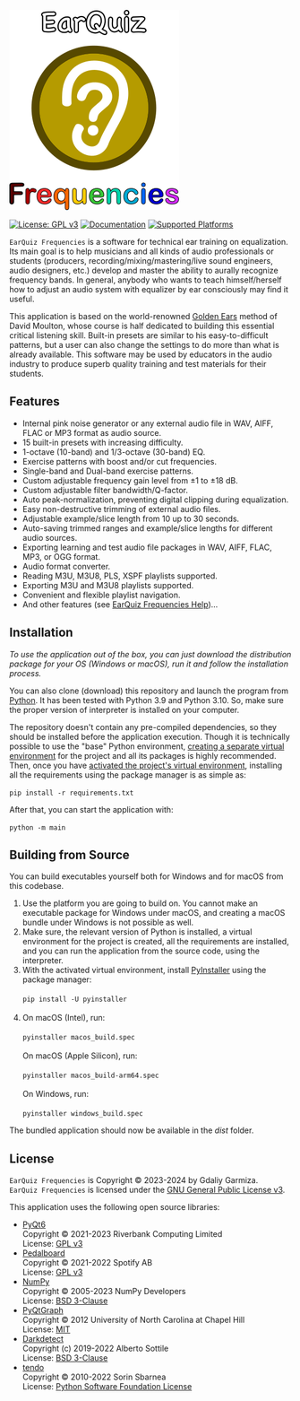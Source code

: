 ![EarQuiz Frequencies Logo](/GUI/Icons/Logo/EarQuiz_Splash.png)

[![License: GPL v3](https://img.shields.io/badge/License-GPLv3-blue.svg)](https://github.com/Gdalik/EarQuiz_Frequencies/blob/master/LICENSE)
[![Documentation](https://img.shields.io/badge/Documentation-on%20earquiz.org-brightgreen)](https://earquiz.org/manuals/earquiz-frequencies-help/)
[![Supported Platforms](https://img.shields.io/badge/platforms-macOS%20%7C%20Windows-yellow)]()

`EarQuiz Frequencies` is a software for technical ear training on equalization. Its main goal is to help musicians and all kinds of audio professionals or students (producers, recording/mixing/mastering/live sound engineers, audio designers, etc.) develop and master the ability to aurally recognize frequency bands. In general, anybody who wants to teach himself/herself how to adjust an audio system with equalizer by ear consciously may find it useful.

This application is based on the world-renowned [Golden Ears](https://goldenearsaudio.com/) method of David Moulton, whose course is half dedicated to building this essential critical listening skill. Built-in presets are similar to his easy-to-difficult patterns, but a user can also change the settings to do more than what is already available. This software may be used by educators in the audio industry to produce superb quality training and test materials for their students.

## Features

- Internal pink noise generator or any external audio file in WAV, AIFF, FLAC or MP3 format as audio source.
- 15 built-in presets with increasing difficulty.
- 1-octave (10-band) and 1/3-octave (30-band) EQ.
- Exercise patterns with boost and/or cut frequencies.
- Single-band and Dual-band exercise patterns.
- Custom adjustable frequency gain level from ±1 to ±18 dB.
- Custom adjustable filter bandwidth/Q-factor.
- Auto peak-normalization, preventing digital clipping during equalization.
- Easy non-destructive trimming of external audio files.
- Adjustable example/slice length from 10 up to 30 seconds.
- Auto-saving trimmed ranges and example/slice lengths for different audio sources.
- Exporting learning and test audio file packages in WAV, AIFF, FLAC, MP3, or OGG format. 
- Audio format converter.
- Reading M3U, M3U8, PLS, XSPF playlists supported.
- Exporting M3U and M3U8 playlists supported.
- Convenient and flexible playlist navigation.
- And other features (see [EarQuiz Frequencies Help](https://earquiz.org/manuals/earquiz-frequencies-help/))...

## Installation

*To use the application out of the box, you can just download the distribution package for your OS (Windows or macOS), run it and follow the installation process.*

You can also clone (download) this repository and launch the program from [Python](https://www.python.org/). It has been tested with Python 3.9 and Python 3.10.
So, make sure the proper version of interpreter is installed on your computer.

The repository doesn't contain any pre-compiled dependencies, so they should be installed before the application execution. Though it is technically possible to use the "base" Python environment,
[creating a separate virtual environment](https://packaging.python.org/en/latest/guides/installing-using-pip-and-virtual-environments/#creating-a-virtual-environment) for the project and all its packages is highly recommended. Then, once you have [activated the project's virtual environment](https://packaging.python.org/en/latest/guides/installing-using-pip-and-virtual-environments/#activating-a-virtual-environment), installing all the requirements using the package manager is as simple as:

`pip install -r requirements.txt`

After that, you can start the application with:

`python -m main`

## Building from Source

You can build executables yourself both for Windows and for macOS from this codebase.

1. Use the platform you are going to build on. You cannot make an executable package for Windows under macOS, and creating a macOS bundle under Windows is not possible as well.
2. Make sure, the relevant version of Python is installed, a virtual environment for the project is created, all the requirements are installed,
and you can run the application from the source code, using the interpreter.
3. With the activated virtual environment, install [PyInstaller](https://pyinstaller.org/) using the package manager:<br /><br />
`pip install -U pyinstaller`<br /><br />
4. On macOS (Intel), run:<br /><br />
`pyinstaller macos_build.spec`<br /><br />
On macOS (Apple Silicon), run:<br /><br />
`pyinstaller macos_build-arm64.spec`<br /><br />
On Windows, run:<br /><br />
`pyinstaller windows_build.spec`

The bundled application should now be available in the *dist* folder.

## License

`EarQuiz Frequencies` is Copyright &copy; 2023-2024 by Gdaliy Garmiza.<br />
`EarQuiz Frequencies` is licensed under the [GNU General Public License v3](https://github.com/Gdalik/EarQuiz_Frequencies/blob/master/LICENSE).

This application uses the following open source libraries:
- [PyQt6](https://www.riverbankcomputing.com/software/pyqt/)<br />
Copyright &copy; 2021-2023 Riverbank Computing Limited<br />
License: [GPL v3](https://www.gnu.org/licenses/gpl-3.0.html)
- [Pedalboard](https://spotify.github.io/pedalboard/index.html#)<br />
Copyright &copy; 2021-2022 Spotify AB<br />
License: [GPL v3](https://www.gnu.org/licenses/gpl-3.0.html)
- [NumPy](https://numpy.org/)<br />
Copyright &copy; 2005-2023 NumPy Developers<br />
License: [BSD 3-Clause](https://opensource.org/license/bsd-3-clause/)
- [PyQtGraph](https://www.pyqtgraph.org/)<br />
Copyright &copy; 2012 University of North Carolina at Chapel Hill<br />
License: [MIT](https://opensource.org/license/mit/)
- [Darkdetect](https://pypi.org/project/darkdetect/)<br />
Copyright (c) 2019-2022 Alberto Sottile<br />
License: [BSD 3-Clause](https://opensource.org/license/bsd-3-clause/)
- [tendo](https://pypi.org/project/tendo/)<br />
Copyright &copy; 2010-2022 Sorin Sbarnea<br />
License: [Python Software Foundation License](https://docs.python.org/3/license.html#psf-license)

